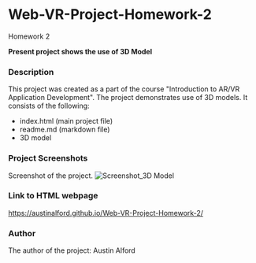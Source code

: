 # Web-VR-Project-Homework-2
Homework 2

**Present project shows the use of 3D Model**


### **Description**
This project was created as a part of the course "Introduction to AR/VR Application Development". The project demonstrates use of 3D models. It consists of the following:
- index.html (main project file) 
- readme.md (markdown file)
- 3D model

### **Project Screenshots**
Screenshot of the project.
![Screenshot_3D Model](https://user-images.githubusercontent.com/56091213/155212579-552c2fc8-810f-4d1a-9b86-a827d4ff2187.jpg)

### **Link to HTML webpage**
https://austinalford.github.io/Web-VR-Project-Homework-2/

### **Author**
The author of the project: Austin Alford
